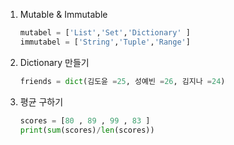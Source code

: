 1. Mutable & Immutable

   ```python
   mutabel = ['List','Set','Dictionary' ]
   immutabel = ['String','Tuple','Range']
   ```

2. Dictionary 만들기

   ```python
   friends = dict(김도윤 =25, 성예빈 =26, 김지나 =24)
   ```
   
3. 평균 구하기

   ```python
   scores = [80 , 89 , 99 , 83 ]  
   print(sum(scores)/len(scores))
   ```
